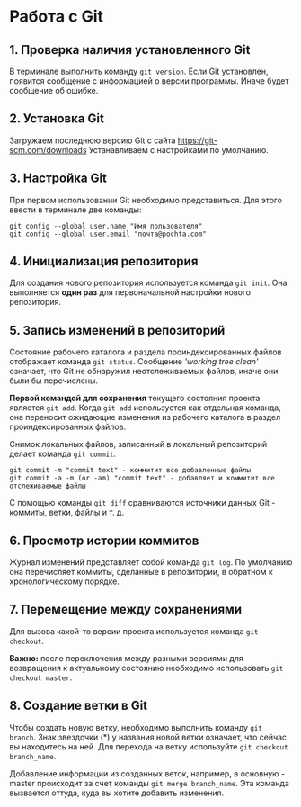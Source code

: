 # Работа с Git

## 1. Проверка наличия установленного Git
В терминале выполнить команду `git version`.
Если Git установлен, появится сообщение с информацией о версии программы. Иначе будет сообщение об ошибке.

## 2. Установка Git
Загружаем последнюю версию Git с сайта 
https://git-scm.com/downloads
Устанавливаем с настройками по умолчанию.

## 3. Настройка Git
При первом использовании Git необходимо представиться. Для этого ввести в терминале две команды:
```
git config --global user.name "Имя пользователя"
git config --global user.email "почта@pochta.com"
```
## 4. Инициализация репозитория
Для создания нового репозитория используется команда `git init`. Она выполняется **один раз** для первоначальной настройки нового репозитория.

## 5. Запись изменений в репозиторий
Состояние рабочего каталога и раздела проиндексированных файлов отображает команда `git status`. Сообщение *'working tree clean'* означает, что Git не обнаружил неотслеживаемых файлов, иначе они были бы перечислены. 

**Первой командой для сохранения** текущего состояния проекта является `git add`. Когда `git add` используется как отдельная команда, она переносит ожидающие изменения из рабочего каталога в раздел проиндексированных файлов.

Снимок локальных файлов, записанный в локальный репозиторий делает команда `git commit`. 
```
git commit -m "commit text" - коммитит все добавленные файлы
git commit -a -m (or -am) "commit text" - добавляет и коммитит все отслеживаемые файлы
```
С помощью команды `git diff` сравниваются источники данных Git - коммиты, ветки, файлы и т. д.

## 6. Просмотр истории коммитов
Журнал изменений представляет собой команда `git log`. По умолчанию она перечисляет коммиты, сделанные в репозитории, в обратном к хронологическому порядке.

## 7. Перемещение между сохранениями
Для вызова какой-то версии проекта используется команда `git checkout`. 

**Важно:** после переключения между разными версиями для возвращения к актуальному состоянию необходимо использовать `git checkout master`.

## 8. Создание ветки в Git
Чтобы создать новую ветку, необходимо выполнить команду `git branch`. Знак звездочки (*) у названия новой ветки означает, что сейчас вы находитесь на ней. Для перехода на ветку используйте `git checkout branch_name`.

Добавление информации из созданных веток, например, в основную - master происходит за счет команды `git merge branch_name`. Эта команда вызвается оттуда, куда вы хотите добавить изменения. 